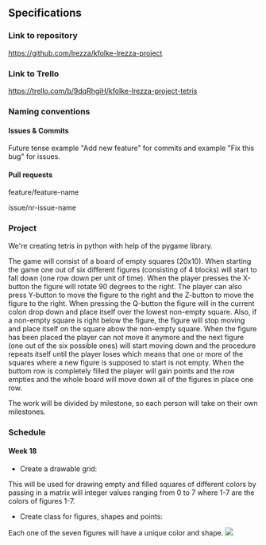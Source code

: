 
## Specifications

### Link to repository

https://github.com/lrezza/kfolke-lrezza-project

### Link to Trello
https://trello.com/b/9dqRhgiH/kfolke-lrezza-project-tetris 

### Naming conventions

#### Issues & Commits 

Future tense example "Add new feature" for commits and example "Fix this bug" for issues. 

#### Pull requests

feature/feature-name

issue/nr-issue-name

### Project

We're creating tetris in python with help of the pygame library. 

The game will consist of a board of empty squares (20x10). When starting the game one out of six different figures (consisting of 4 blocks) will start to fall down (one row down per unit of time). When the player presses the X-button the figure will rotate 90 degrees to the right. The player can also press Y-button to move the figure to the right and the Z-button to move the figure to the right. When pressing the Q-button the figure will in the current colon drop down and place itself over the lowest non-empty square. Also, if a non-empty square is right below the figure, the figure will stop moving and place itself on the square abow the non-empty square. When the figure has been placed the player can not move it anymore and the next figure (one out of the six possible ones) will start moving down and the procedure repeats itself until the player loses which means that one or more of the squares where a new figure is supposed to start is not empty. When the buttom row is completely filled the player will gain points and the row empties and the whole board will move down all of the figures in place one row.

The work will be divided by milestone, so each person will take on their own milestones. 
    
### Schedule 

#### Week 18

- Create a drawable grid:

This will be used for drawing empty and filled squares of different colors by passing in a matrix will integer values 
ranging from 0 to 7 where 1-7 are the colors of figures 1-7.

- Create class for figures, shapes and points:

Each one of the seven figures will have a unique color and shape.
![](https://mindyourdecisions.com/blog/wp-content/uploads/2018/05/tetris-riddle-thumb-600.png)
    
